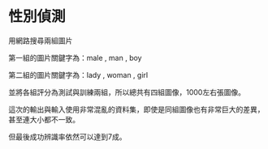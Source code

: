 # 性別偵測

用網路搜尋兩組圖片

第一組的圖片關鍵字為：male , man , boy

第二組的圖片關鍵字為：lady , woman , girl

並將各組評分為測試與訓練兩組，所以總共有四組圖像，1000左右張圖像。



這次的輸出與輸入使用非常混亂的資料集，即使是同組圖像也有非常巨大的差異，甚至連大小都不一致。

但最後成功辨識率依然可以達到7成。
